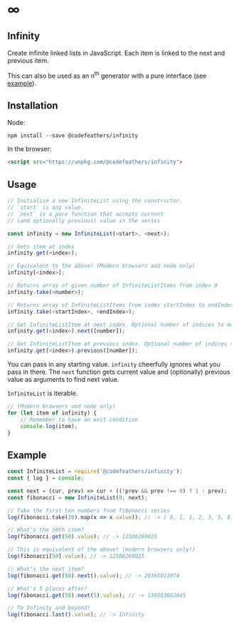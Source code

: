 # ∞

## Infinity

Create infinite linked lists in JavaScript. Each item is linked to the next and previous item.

This can also be used as an n<sup>th</sup> generator with a pure interface (see [example](#example)).

## Installation

Node:

```shell
npm install --save @codefeathers/infinity
```

In the browser:

```HTML
<script src="https://unpkg.com/@codefeathers/infinity">
```

## Usage

```JavaScript
// Initialise a new InfiniteList using the constructor.
// `start` is any value.
// `next` is a pure function that accepts current
// (and optionally previous) value in the series

const infinity = new InfiniteList(<start>, <next>);

// Gets item at index
infinity.get(<index>);

// Equivalent to the above! (Modern browsers and node only)
infinity[<index>];

// Returns array of given number of InfiniteListItems from index 0
infinity.take(<number>);

// Returns array of InfiniteListItems from index startIndex to endIndex
infinity.take(<startIndex>, <endIndex>);

// Get InfiniteListItem at next index. Optional number of indices to move ahead
infinity.get(<index>).next([number]);

// Get InfiniteListItem at previous index. Optional number of indices to move backward
infinity.get(<index>).previous([number]);
```

You can pass in any starting value. `infinity` cheerfully ignores what you pass in there. The `next` function gets current value and (optionally) previous value as arguments to find next value.

`InfiniteList` is iterable.

```JavaScript
// (Modern browsers and node only)
for (let item of infinity) {
	// Remember to have an exit condition
	console.log(item);
}
```

## Example

```JavaScript
const InfiniteList = require('@codefeathers/infinity');
const { log } = console;

const next = (cur, prev) => cur + ((!prev && prev !== 0) ? 1 : prev);
const fibonacci = new InfiniteList(0, next);

// Take the first ten numbers from fibonacci series
log(fibonacci.take(10).map(x => x.value)); // -> [ 0, 1, 1, 2, 3, 5, 8, 13, 21, 34 ]

// What's the 50th item?
log(fibonacci.get(50).value); // -> 12586269025

// This is equivalent of the above! (modern browsers only!)
log(fibonacci[50].value); // -> 12586269025

// What's the next item?
log(fibonacci.get(50).next().value); // -> 20365011074

// What's 5 places after?
log(fibonacci.get(50).next(5).value); // -> 139583862445

// To Infinity and beyond!
log(fibonacci.last().value); // -> Infinity
```
